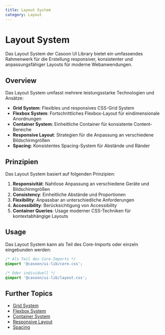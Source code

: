 ```yaml
---
title: Layout System
category: Layout
---
```


# Layout System

Das Layout System der Casoon UI Library bietet ein umfassendes Rahmenwerk für die Erstellung responsiver, konsistenter und anpassungsfähiger Layouts für moderne Webanwendungen.

## Overview

Das Layout System umfasst mehrere leistungsstarke Technologien und Ansätze:

- **Grid System**: Flexibles und responsives CSS-Grid System
- **Flexbox System**: Fortschrittliches Flexbox-Layout für eindimensionale Anordnungen
- **Container System**: Einheitliche Container für konsistente Content-Bereiche
- **Responsive Layout**: Strategien für die Anpassung an verschiedene Bildschirmgrößen
- **Spacing**: Konsistentes Spacing-System für Abstände und Ränder

## Prinzipien

Das Layout System basiert auf folgenden Prinzipien:

1. **Responsivität**: Nahtlose Anpassung an verschiedene Geräte und Bildschirmgrößen
2. **Consistency**: Einheitliche Abstände und Proportionen
3. **Flexibility**: Anpassbar an unterschiedliche Anforderungen
4. **Accessibility**: Berücksichtigung von Accessibility
5. **Container Queries**: Usage moderner CSS-Techniken für kontextabhängige Layouts

## Usage

Das Layout System kann als Teil des Core-Imports oder einzeln eingebunden werden:

```css
/* Als Teil des Core-Imports */
@import '@casoon/ui-lib/core.css';

/* Oder individuell */
@import '@casoon/ui-lib/layout.css';
```

## Further Topics

- [Grid System](/layout/grid)
- [Flexbox System](/layout/flexbox)
- [Container System](/layout/container)
- [Responsive Layout](/layout/responsive)
- [Spacing](/layout/spacing) 